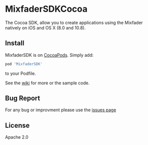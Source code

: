 # MixfaderSDKCocoa

The Cocoa SDK, allow you to create applications using the Mixfader natively on iOS and OS X (8.0 and 10.8).

Install
----------
MixfaderSDK is on [CocoaPods](http://cocoapods.org). Simply add:

```Ruby
pod 'MixfaderSDK'
```
to your Podfile.

See the [wiki](https://github.com/Mixfader/Mixfader-SDK-iOS/wiki) for more or the sample code.

Bug Report
----------
For any bug or improvment please use the [issues page](https://github.com/Mixfader/MixfaderSDK/issues)

License
----------
Apache 2.0

